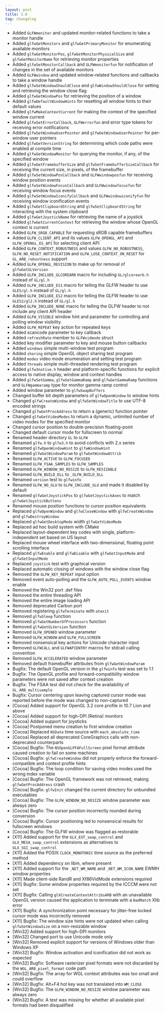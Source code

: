 ```yaml
---
layout: post
title: 3.0
tag: changelog
---
```


 - Added `GLFWmonitor` and updated monitor-related functions to take a monitor
   handle
 - Added `glfwGetMonitors` and `glfwGetPrimaryMonitor` for enumerating available
   monitors
 - Added `glfwGetMonitorPos`, `glfwGetMonitorPhysicalSize` and
   `glfwGetMonitorName` for retrieving monitor properties
 - Added `glfwSetMonitorCallback` and `GLFWmonitorfun` for notification of
   changes in the set of available monitors
 - Added `GLFWwindow` and updated window-related functions and callbacks to take
   a window handle
 - Added `glfwSetWindowShouldClose` and `glfwWindowShouldClose` for setting and
   retrieving the window close flag
 - Added `glfwGetWindowPos` for retrieving the position of a window
 - Added `glfwDefaultWindowHints` for resetting all window hints to their
   default values
 - Added `glfwMakeContextCurrent` for making the context of the specified window
   current
 - Added `glfwSetErrorCallback`, `GLFWerrorfun` and error type tokens for
   receiving error notifications
 - Added `glfwSetWindowUserPointer` and `glfwGetWindowUserPointer` for
   per-window user pointers
 - Added `glfwGetVersionString` for determining which code paths were enabled at
   compile time
 - Added `glfwGetWindowMonitor` for querying the monitor, if any, of the
   specified window
 - Added `glfwGetFramebufferSize` and `glfwSetFramebufferSizeCallback` for
   receiving the current size, in pixels, of the framebuffer
 - Added `glfwSetWindowPosCallback` and `GLFWwindowposfun` for receiving window
   position events
 - Added `glfwSetWindowFocusCallback` and `GLFWwindowfocusfun` for receiving
   window focus events
 - Added `glfwSetWindowIconifyCallback` and `GLFWwindowiconifyfun` for receiving
   window iconification events
 - Added `glfwGetClipboardString` and `glfwSetClipboardString` for interacting
   with the system clipboard
 - Added `glfwGetJoystickName` for retrieving the name of a joystick
 - Added `glfwGetCurrentContext` for retrieving the window whose OpenGL context
   is current
 - Added `GLFW_SRGB_CAPABLE` for requesting sRGB capable framebuffers
 - Added `GLFW_CLIENT_API` and its values `GLFW_OPENGL_API` and
   `GLFW_OPENGL_ES_API` for selecting client API
 - Added `GLFW_CONTEXT_ROBUSTNESS` and values `GLFW_NO_ROBUSTNESS`,
   `GLFW_NO_RESET_NOTIFICATION` and `GLFW_LOSE_CONTEXT_ON_RESET` for
   `GL_ARB_robustness` support
 - Added `GLFW_OPENGL_REVISION` to make up for removal of `glfwGetGLVersion`
 - Added `GLFW_INCLUDE_GLCOREARB` macro for including `GL/glcorearb.h` instead of
   `GL/gl.h`
 - Added `GLFW_INCLUDE_ES1` macro for telling the GLFW header to use `GLES/gl.h`
   instead of `GL/gl.h`
 - Added `GLFW_INCLUDE_ES2` macro for telling the GLFW header to use
   `GLES2/gl2.h` instead of `GL/gl.h`
 - Added `GLFW_INCLUDE_NONE` macro for telling the GLFW header to not include
   any client API header
 - Added `GLFW_VISIBLE` window hint and parameter for controlling and polling
   window visibility
 - Added `GLFW_REPEAT` key action for repeated keys
 - Added scancode parameter to key callback
 - Added `refreshRate` member to `GLFWvidmode` struct
 - Added key modifier parameter to key and mouse button callbacks
 - Added `windows` simple multi-window test program
 - Added `sharing` simple OpenGL object sharing test program
 - Added `modes` video mode enumeration and setting test program
 - Added `threads` simple multi-threaded rendering test program
 - Added `glfw3native.h` header and platform-specific functions for explicit
   access to native display, window and context handles
 - Added `glfwSetGamma`, `glfwSetGammaRamp` and `glfwGetGammaRamp` functions and
   `GLFWgammaramp` type for monitor gamma ramp control
 - Added window parameter to `glfwSwapBuffers`
 - Changed buffer bit depth parameters of `glfwOpenWindow` to window hints
 - Changed `glfwCreateWindow` and `glfwSetWindowTitle` to use UTF-8 encoded
   strings
 - Changed `glfwGetProcAddress` to return a (generic) function pointer
 - Changed `glfwGetVideoModes` to return a dynamic, unlimited number of video
   modes for the specified monitor
 - Changed cursor position to double-precision floating-point
 - Changed default cursor mode for fullscreen to normal
 - Renamed header directory `GL` to `GLFW`
 - Renamed `glfw.h` to `glfw3.h` to avoid conflicts with 2.x series
 - Renamed `glfwOpenWindowHint` to `glfwWindowHint`
 - Renamed `glfwGetWindowParam` to `glfwGetWindowAttrib`
 - Renamed `GLFW_ACTIVE` to `GLFW_FOCUSED`
 - Renamed `GLFW_FSAA_SAMPLES` to `GLFW_SAMPLES`
 - Renamed `GLFW_WINDOW_NO_RESIZE` to `GLFW_RESIZABLE`
 - Renamed `GLFW_BUILD_DLL` to `_GLFW_BUILD_DLL`
 - Renamed `version` test to `glfwinfo`
 - Renamed `GLFW_NO_GLU` to `GLFW_INCLUDE_GLU` and made it disabled by default
 - Renamed `glfwGetJoystickPos` to `glfwGetJoystickAxes` to match
   `glfwGetJoystickButtons`
 - Renamed mouse position functions to cursor position equivalents
 - Replaced `glfwOpenWindow` and `glfwCloseWindow` with `glfwCreateWindow` and
   `glfwDestroyWindow`
 - Replaced `glfwGetDesktopMode` width `glfwGetVideoMode`
 - Replaced ad hoc build system with CMake
 - Replaced layout-dependent key codes with single, platform-independent set
   based on US layout
 - Replaced mouse wheel interface with two-dimensional, floating point scrolling
   interface
 - Replaced `glfwEnable` and `glfwDisable` with `glfwGetInputMode` and
   `glfwSetInputMode`
 - Replaced `joystick` test with graphical version
 - Replaced automatic closing of windows with the window close flag
 - Removed the `GLFW_KEY_REPEAT` input option
 - Removed event auto-polling and the `GLFW_AUTO_POLL_EVENTS` window enable
 - Removed the Win32 port .def files
 - Removed the entire threading API
 - Removed the entire image loading API
 - Removed deprecated Carbon port
 - Removed registering `glfwTerminate` with `atexit`
 - Removed `glfwSleep` function
 - Removed `glfwGetNumberOfProcessors` function
 - Removed `glfwGetGLVersion` function
 - Removed `GLFW_OPENED` window parameter
 - Removed `GLFW_WINDOW` and `GLFW_FULLSCREEN`
 - Removed nonsensical key actions for Unicode character input
 - Removed `GLFWCALL` and `GLFWAPIENTRY` macros for stdcall calling convention
 - Removed `GLFW_ACCELERATED` window parameter
 - Removed default framebuffer attributes from `glfwGetWindowParam`
 - Bugfix: The default OpenGL version in the `glfwinfo` test was set to 1.1
 - Bugfix: The OpenGL profile and forward-compatibility window parameters were
           not saved after context creation
 - Bugfix: The FSAA test did not check for the availability of
           `GL_ARB_multisample`
 - Bugfix: Cursor centering upon leaving captured cursor mode was reported
           before the mode was changed to non-captured
 - \[Cocoa\] Added support for OpenGL 3.2 core profile in 10.7 Lion and above
 - \[Cocoa\] Added support for high-DPI (Retina) monitors
 - \[Cocoa\] Added support for joysticks
 - \[Cocoa\] Postponed menu creation to first window creation
 - \[Cocoa\] Replaced `NSDate` time source with `mach_absolute_time`
 - \[Cocoa\] Replaced all deprecated CoreGraphics calls with non-deprecated
             counterparts
 - \[Cocoa\] Bugfix: The `NSOpenGLPFAFullScreen` pixel format attribute caused
                     creation to fail on some machines
 - \[Cocoa\] Bugfix: `glfwCreateWindow` did not properly enforce the
                     forward-compatible and context profile hints
 - \[Cocoa\] Bugfix: The loop condition for saving video modes used the wrong
                     index variable
 - \[Cocoa\] Bugfix: The OpenGL framework was not retrieved, making
                     `glfwGetProcAddress` crash
 - \[Cocoa\] Bugfix: `glfwInit` changed the current directory for unbundled
                     executables
 - \[Cocoa\] Bugfix: The `GLFW_WINDOW_NO_RESIZE` window parameter was always zero
 - \[Cocoa\] Bugfix: The cursor position incorrectly rounded during conversion
 - \[Cocoa\] Bugfix: Cursor positioning led to nonsensical results for fullscreen
                     windows
 - \[Cocoa\] Bugfix: The GLFW window was flagged as restorable
 - \[X11\] Added support for the `GLX_EXT_swap_control` and
           `GLX_MESA_swap_control` extensions as alternatives to
           `GLX_SGI_swap_control`
 - \[X11\] Added the POSIX `CLOCK_MONOTONIC` time source as the preferred method
 - \[X11\] Added dependency on libm, where present
 - \[X11\] Added support for the `_NET_WM_NAME` and `_NET_WM_ICON_NAME` EWMH
           window properties
 - \[X11\] Made client-side RandR and Xf86VidMode extensions required
 - \[X11\] Bugfix: Some window properties required by the ICCCM were not set
 - \[X11\] Bugfix: Calling `glXCreateContextAttribsARB` with an unavailable OpenGL
                   version caused the application to terminate with a `BadMatch`
                   Xlib error
 - \[X11\] Bugfix: A synchronization point necessary for jitter-free locked cursor
                   mode was incorrectly removed
 - \[X11\] Bugfix: The window size hints were not updated when calling
                   `glfwSetWindowSize` on a non-resizable window
 - \[Win32\] Added support for high-DPI monitors
 - \[Win32\] Changed port to use Unicode mode only
 - \[Win32\] Removed explicit support for versions of Windows older than Windows
             XP
 - \[Win32\] Bugfix: Window activation and iconification did not work as expected
 - \[Win32\] Bugfix: Software rasterizer pixel formats were not discarded by the
                     `WGL_ARB_pixel_format` code path
 - \[Win32\] Bugfix: The array for WGL context attributes was too small and could
                     overflow
 - \[Win32\] Bugfix: Alt+F4 hot key was not translated into `WM_CLOSE`
 - \[Win32\] Bugfix: The `GLFW_WINDOW_NO_RESIZE` window parameter was always zero
 - \[Win32\] Bugfix: A test was missing for whether all available pixel formats
                     had been disqualified

